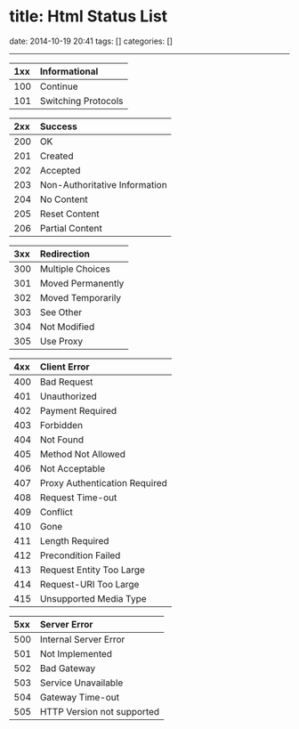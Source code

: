 title: Html Status List
==========
date: 2014-10-19 20:41
tags: []
categories: []
- - -

| 1xx  | Informational       |
| :--- | :------------------ |
| 100  | Continue            |
| 101  | Switching Protocols |

| 2xx  | Success                        |
| :--- | :----------------------------- |
| 200  | OK                             |
| 201  | Created                        |
| 202  | Accepted                       |
| 203  | Non-Authoritative Information  |
| 204  | No Content                     |
| 205  | Reset Content                  |
| 206  | Partial Content                |

| 3xx  | Redirection            |
| :--- | :--------------------- |
| 300  | Multiple Choices       |
| 301  | Moved Permanently      |
| 302  | Moved Temporarily      |
| 303  | See Other              |
| 304  | Not Modified           |
| 305  | Use Proxy              |

| 4xx  | Client Error                    |
| :--- | :------------------------------ |
| 400  | Bad Request                     |
| 401  | Unauthorized                    |
| 402  | Payment Required                |
| 403  | Forbidden                       |
| 404  | Not Found                       |
| 405  | Method Not Allowed              |
| 406  | Not Acceptable                  |
| 407  | Proxy Authentication Required   |
| 408  | Request Time-out                |
| 409  | Conflict                        |
| 410  | Gone                            |
| 411  | Length Required                 |
| 412  | Precondition Failed             |
| 413  | Request Entity Too Large        |
| 414  | Request-URI Too Large           |
| 415  | Unsupported Media Type          |

| 5xx  | Server Error                     |
| :--- | :------------------------------- |
| 500  | Internal Server Error            |
| 501  | Not Implemented                  |
| 502  | Bad Gateway                      |
| 503  | Service Unavailable              |
| 504  | Gateway Time-out                 |
| 505  | HTTP Version not supported       |


